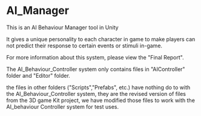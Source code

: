 # AI_Manager
This is an AI Behaviour Manager tool in Unity

It gives a unique personality to each character in game to make players can not predict their response to certain events or stimuli in-game.

For more information about this system, please view the "Final Report". 

The AI_Behaviour_Controller system only contains files in "AIController" folder and "Editor" folder.

the files in other folders ("Scripts","Prefabs", etc.) have nothing do to with the AI_Behaviour_Controller system, they are the revised version of files from the 3D game Kit project, we have modified those files to work with the AI_behaviour Controller system for test uses.
